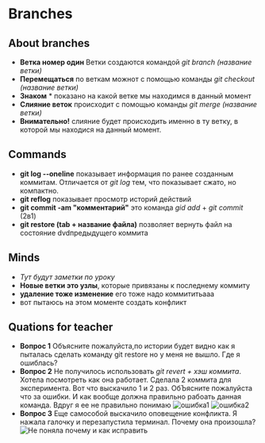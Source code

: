 # Branches

## About branches
*  __Ветка номер один__ 
Ветки создаются командой *git branch (название ветки)*
* __Перемещаться__ по веткам можнот с помощью команды *git checkout (название ветки)* 
* __Знаком__ * показано на какой ветке мы находимся в данный момент
* __Слияние веток__ происходит с помощью команды *git merge (название ветки)*
* __Внимательно!__ слияние будет происходить именно в ту ветку, в которой мы находися на данный момент.

## Commands
+  __git log --oneline__ показывает информация по ранее созданным коммитам. Отличается от *git log* тем, что показывает сжато, но компактно.
+ __git reflog__ показывает просмотр историй действий
+ __git commit -am "комментарий"__ это команда *gid add* + *git commit* (2в1)
+ __git restore (tab + название файла)__ позволяет вернуть файл на состояние dvdпредыдущего коммита
## Minds
+ _Тут будут заметки по уроку_
+ __Новые ветки это узлы__, которые привязаны к последнему коммиту
+ __удаление тоже изменение__ его тоже надо коммититьааа
+ вот пытаюсь на этом моменте создать конфликт

## Quations for teacher
+ __Вопрос 1__ Объясните пожалуйста,по истории будет видно как я пыталась сделать команду git restore но у меня не вышло. Где я ошиблась?
+ __Вопрос 2__ Не получилось использовать *git revert + хэш коммита*. Хотела посмотреть как она работает. Сделала 2 коммита для эксперимента. Вот что выскачило 1 и 2 раз. ОбЪясните пожалуйста что за ошибки. И как вообще должна правильно рабоать данная команда. Вдруг я ее не правильно понимаю ![ошибка1](%D0%BE%D1%88%D0%B8%D0%B1%D0%BA%D0%B01.png) ![ошибка2](%D0%BE%D1%88%D0%B8%D0%B1%D0%BA%D0%B02.png)
+ __Вопрос 3__ Еще самособой выскачило оповещение конфликта. Я нажала галочку и перезапустила терминал. Почему она произошла? ![Не поняла почему и как исправить](%D0%BE%D1%88%D0%B8%D0%B1%D0%BA%D0%BE%D0%BD%D1%84%D0%BB%D0%B8%D0%BA%D1%82.png)